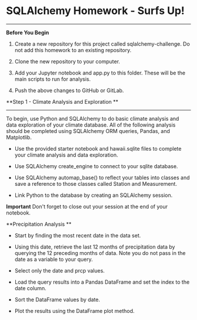 # SQLAlchemy Homework - Surfs Up!
-------------------------------------------------------------------------------------------
**Before You Begin**

1. Create a new repository for this project called sqlalchemy-challenge. Do not add this homework to an existing repository.


2. Clone the new repository to your computer.


3. Add your Jupyter notebook and app.py to this folder. These will be the main scripts to run for analysis.


4. Push the above changes to GitHub or GitLab.



**Step 1 - Climate Analysis and Exploration
**

------------------------------------------------------------------------------------------------------------------------------
To begin, use Python and SQLAlchemy to do basic climate analysis and data exploration of your climate database. All of the following analysis should be completed using SQLAlchemy ORM queries, Pandas, and Matplotlib.


* Use the provided starter notebook and hawaii.sqlite files to complete your climate analysis and data exploration.


* Use SQLAlchemy create_engine to connect to your sqlite database.


* Use SQLAlchemy automap_base() to reflect your tables into classes and save a reference to those classes called Station and Measurement.


* Link Python to the database by creating an SQLAlchemy session.


**Important** Don't forget to close out your session at the end of your notebook.



**Precipitation Analysis
**

* Start by finding the most recent date in the data set.


* Using this date, retrieve the last 12 months of precipitation data by querying the 12 preceding months of data. Note you do not pass in the date as a variable to your query.


* Select only the date and prcp values.


* Load the query results into a Pandas DataFrame and set the index to the date column.


* Sort the DataFrame values by date.


* Plot the results using the DataFrame plot method.






